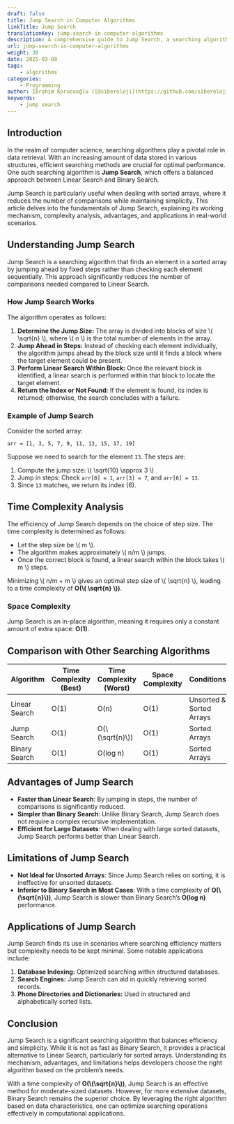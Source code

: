 ```yaml
---
draft: false
title: Jump Search in Computer Algorithms
linkTitle: Jump Search
translationKey: jump-search-in-computer-algorithms
description: A comprehensive guide to Jump Search, a searching algorithm that finds an element in a sorted array by jumping ahead by fixed steps rather than checking each element sequentially.
url: jump-search-in-computer-algorithms
weight: 30
date: 2025-03-08
tags:
    - algorithms
categories:
    - Programming
author: İbrahim Korucuoğlu ([@siberoloji](https://github.com/siberoloji))
keywords:
    - jump search
---
```


## Introduction

In the realm of computer science, searching algorithms play a pivotal role in data retrieval. With an increasing amount of data stored in various structures, efficient searching methods are crucial for optimal performance. One such searching algorithm is **Jump Search**, which offers a balanced approach between Linear Search and Binary Search.

Jump Search is particularly useful when dealing with sorted arrays, where it reduces the number of comparisons while maintaining simplicity. This article delves into the fundamentals of Jump Search, explaining its working mechanism, complexity analysis, advantages, and applications in real-world scenarios.

## Understanding Jump Search

Jump Search is a searching algorithm that finds an element in a sorted array by jumping ahead by fixed steps rather than checking each element sequentially. This approach significantly reduces the number of comparisons needed compared to Linear Search.

### How Jump Search Works

The algorithm operates as follows:

1. **Determine the Jump Size:** The array is divided into blocks of size \\( \\sqrt{n} \\), where \\( n \\) is the total number of elements in the array.
2. **Jump Ahead in Steps:** Instead of checking each element individually, the algorithm jumps ahead by the block size until it finds a block where the target element could be present.
3. **Perform Linear Search Within Block:** Once the relevant block is identified, a linear search is performed within that block to locate the target element.
4. **Return the Index or Not Found:** If the element is found, its index is returned; otherwise, the search concludes with a failure.

### Example of Jump Search

Consider the sorted array:

```
arr = [1, 3, 5, 7, 9, 11, 13, 15, 17, 19]
```

Suppose we need to search for the element `13`. The steps are:

1. Compute the jump size: \\( \\sqrt{10} \\approx 3 \\)
2. Jump in steps: Check `arr[0] = 1`, `arr[3] = 7`, and `arr[6] = 13`.
3. Since `13` matches, we return its index (6).

## Time Complexity Analysis

The efficiency of Jump Search depends on the choice of step size. The time complexity is determined as follows:

- Let the step size be \\( m \\).
- The algorithm makes approximately \\( n/m \\) jumps.
- Once the correct block is found, a linear search within the block takes \\( m \\) steps.

Minimizing \\( n/m + m \\) gives an optimal step size of \\( \\sqrt{n} \\), leading to a time complexity of **O(\\( \\sqrt{n} \\))**.

### Space Complexity

Jump Search is an in-place algorithm, meaning it requires only a constant amount of extra space: **O(1)**.

## Comparison with Other Searching Algorithms

| Algorithm       | Time Complexity (Best) | Time Complexity (Worst) | Space Complexity | Conditions |
|----------------|----------------------|----------------------|----------------|-------------|
| Linear Search  | O(1)                 | O(n)                 | O(1)          | Unsorted & Sorted Arrays |
| Jump Search    | O(1)                 | O(\\(\\sqrt{n}\\))      | O(1)          | Sorted Arrays |
| Binary Search  | O(1)                 | O(log n)             | O(1)          | Sorted Arrays |

## Advantages of Jump Search

- **Faster than Linear Search**: By jumping in steps, the number of comparisons is significantly reduced.
- **Simpler than Binary Search**: Unlike Binary Search, Jump Search does not require a complex recursive implementation.
- **Efficient for Large Datasets**: When dealing with large sorted datasets, Jump Search performs better than Linear Search.

## Limitations of Jump Search

- **Not Ideal for Unsorted Arrays**: Since Jump Search relies on sorting, it is ineffective for unsorted datasets.
- **Inferior to Binary Search in Most Cases**: With a time complexity of **O(\\(\\sqrt{n}\\))**, Jump Search is slower than Binary Search’s **O(log n)** performance.

## Applications of Jump Search

Jump Search finds its use in scenarios where searching efficiency matters but complexity needs to be kept minimal. Some notable applications include:

1. **Database Indexing:** Optimized searching within structured databases.
2. **Search Engines:** Jump Search can aid in quickly retrieving sorted records.
3. **Phone Directories and Dictionaries:** Used in structured and alphabetically sorted lists.

## Conclusion

Jump Search is a significant searching algorithm that balances efficiency and simplicity. While it is not as fast as Binary Search, it provides a practical alternative to Linear Search, particularly for sorted arrays. Understanding its mechanism, advantages, and limitations helps developers choose the right algorithm based on the problem’s needs.

With a time complexity of **O(\\(\\sqrt{n}\\))**, Jump Search is an effective method for moderate-sized datasets. However, for more extensive datasets, Binary Search remains the superior choice. By leveraging the right algorithm based on data characteristics, one can optimize searching operations effectively in computational applications.
